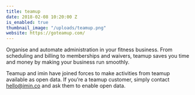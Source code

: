 ```yaml
---
title: teamup
date: 2018-02-08 10:20:00 Z
is_enabled: true
thumbnail_image: "/uploads/teamup.png"
website: https://goteamup.com/
---
```


Organise and automate administration in your fitness business. From scheduling and billing to memberships and waivers, teamup saves you time and money by making your business run smoothly.

Teamup and imin have joined forces to make activities from teamup available as open data. If you’re a teamup customer, simply contact hello@imin.co and ask them to enable open data.